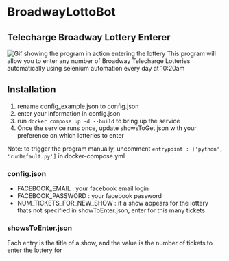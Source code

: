 # BroadwayLottoBot
## Telecharge Broadway Lottery Enterer
![Gif showing the program in action entering the lottery](./enteringLottery.gif)
This program will allow you to enter any number of Broadway Telecharge Lotteries automatically using selenium automation every day at 10:20am

## Installation

1. rename config_example.json to config.json
2.  enter your information in config.json 
3. run ``docker compose up -d --build`` to bring up the service
4. Once the service runs once, update showsToGet.json with your preference on which lotteries to enter

Note: to trigger the program manually, uncomment ``entrypoint : ['python', 'runDefault.py']`` in docker-compose.yml
### config.json
- FACEBOOK_EMAIL : your facebook email login
- FACEBOOK_PASSWORD : your facebook password
- NUM_TICKETS_FOR_NEW_SHOW : if a show appears for the lottery thats not specified in showToEnter.json, enter for this many tickets

### showsToEnter.json
Each entry is the title of a show, and the value is the number of tickets to enter the lottery for

